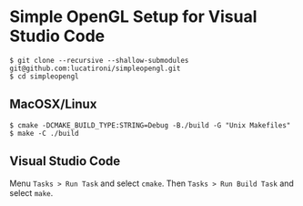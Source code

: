 # Simple OpenGL Setup for Visual Studio Code

```
$ git clone --recursive --shallow-submodules git@github.com:lucatironi/simpleopengl.git
$ cd simpleopengl
```
## MacOSX/Linux
```
$ cmake -DCMAKE_BUILD_TYPE:STRING=Debug -B./build -G "Unix Makefiles"
$ make -C ./build
```
## Visual Studio Code
Menu `Tasks > Run Task` and select `cmake`. Then `Tasks > Run Build Task` and select `make`.